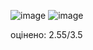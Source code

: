 ![image](https://github.com/MykhailoRp/Laboratory_works/assets/121835146/f67ac180-bf4e-4688-bb8e-fe1881358bb4)
![image](https://github.com/MykhailoRp/Laboratory_works/assets/121835146/c714db2e-1f3d-4da0-8f21-706304846a98)

оцінено: 2.55/3.5

